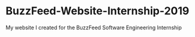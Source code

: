 # BuzzFeed-Website-Internship-2019

My website I created for the BuzzFeed Software Engineering Internship 
